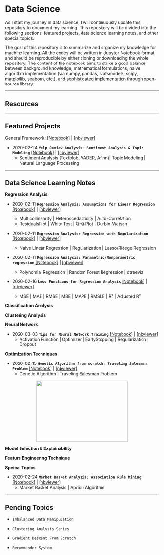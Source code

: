 # Data Science

As I start my journey in data science, I will continuously update this repository to document my learning. This repository will be divided into the following sections: featured projects, data science learning notes, and other special topics.

The goal of this repository is to summarize and organize my knowledge for machine learning. All the codes will be written in Jupyter Notebook format, and should be reproducible by either cloning or downloading the whole repository. The content of the notebook aims to strike a good balance between background knowledge, mathematical formulations, naive algorithm implementation (via numpy, pandas, statsmodels, scipy, matplotlib, seaborn, etc.), and sophisticated implementation through open-source library.

---
## Resources



---
## Featured Projects
General Framework: [[Notebook]](https://github.com/patrick-ytchou/Data-Science/blob/master/Projects/Project%20Templates.ipynb) | [[nbviewer]](https://nbviewer.jupyter.org/github/patrick-ytchou/Data-Science/blob/master/Projects/Project%20Templates.ipynb)

* 2020-02-24 **`Yelp Review Analysis: Sentiment Analysis & Topic Modeling`** [[Notebook]](https://github.com/patrick-ytchou/Data-Science/blob/master/Projects/YelpReviewAnalysis/Yelp%20Review%20Analysis%20--%20Sentiment%20Analysis%20%26%20Topic%20Modeling.ipynb) | [[nbviewer]](https://nbviewer.jupyter.org/github/patrick-ytchou/Data-Science/blob/master/Projects/YelpReviewAnalysis/Yelp%20Review%20Analysis%20--%20Sentiment%20Analysis%20%26%20Topic%20Modeling.ipynb)
    * Sentiment Analysis (Textblob, VADER, Afinn)| Topic Modeling | Natural Language Processing 


---
## Data Science Learning Notes

**Regression Analysis**
* 2020-02-11 **`Regression Analysis: Assumptions for Linear Regression`** [[Notebook]](https://github.com/patrick-ytchou/Data-Science/blob/master/Algorithms/Regression/Regression%20Analysis%20--%20Assumptions%20for%20Linear%20Regression.ipynb) | [[nbviewer]](https://nbviewer.jupyter.org/github/patrick-ytchou/Data-Science/blob/master/Algorithms/Regression/Regression%20Analysis%20--%20Assumptions%20for%20Linear%20Regression.ipynb)
    * Multicollinearity | Heteroscedasticity | Auto-Correlation
    * ResidualsPlot | White Test | Q-Q Plot | Durbin-Watson
    
* 2020-02-11 **`Regression Analysis: Regression with Regularization`** [[Notebook]](https://github.com/patrick-ytchou/Data-Science/blob/master/Algorithms/Regression/Regression%20Analysis%20--%20Regression%20with%20Regularization.ipynb) | [[nbviewer]](https://nbviewer.jupyter.org/github/patrick-ytchou/Data-Science/blob/master/Algorithms/Regression/Regression%20Analysis%20--%20Regression%20with%20Regularization.ipynb)
    * Naive Linear Regression | Regularization | Lasso/Ridege Regression
    
* 2020-02-11 **`Regression Analysis: Parametric/Nonparametric regression`** [[Notebook]](https://github.com/patrick-ytchou/Data-Science/blob/master/Algorithms/Regression/Regression%20Analysis%20--%20Parametric%20and%20Nonparametric%20Regression.ipynb) | [[nbviewer]](https://nbviewer.jupyter.org/github/patrick-ytchou/Data-Science/blob/master/Algorithms/Regression/Regression%20Analysis%20--%20Parametric%20and%20Nonparametric%20Regression.ipynb)
    * Polynomial Regression | Random Forest Regression | dtreeviz
    
* 2020-02-16 **`Loss Functions for Regression Analysis`** [[Notebook]](https://github.com/patrick-ytchou/Data-Science/blob/master/Algorithms/Regression/Regression%20Analysis%20--%20Loss%20Functions%20for%20Regression%20Analysis.ipynb) | [[nbviewer]](https://nbviewer.jupyter.org/github/patrick-ytchou/Data-Science/blob/master/Algorithms/Regression/Regression%20Analysis%20--%20Loss%20Functions%20for%20Regression%20Analysis.ipynb)
    * MSE | MAE | RMSE | MBE | MAPE | RMSLE | R² | Adjusted R²



**Classification Analysis**



**Clustering Analysis**



**Neural Network**
* 2020-03-03 **`Tips for Neural Network Training`** [[Notebook]](https://github.com/patrick-ytchou/Data-Science/blob/master/Algorithms/NeuralNetwork/Tips%20for%20Neural%20Network%20Training.ipynb) | [[nbviewer]](https://nbviewer.jupyter.org/github/patrick-ytchou/Data-Science/blob/master/Algorithms/NeuralNetwork/Tips%20for%20Neural%20Network%20Training.ipynb)
	* Activation Function | Optimizer | EarlyStopping | Regularization | Dropout

**Optimization Techniques**

* 2020-02-15 **`Genetic Algorithm from scratch: Traveling Salesman Problem`** [[Notebook]](https://github.com/patrick-ytchou/Data-Science/blob/master/Algorithms/Optimization/Genetic%20Algorithm%20from%20Scratch%20--%20Traveling%20Salesman%20Problem.ipynb) | [[nbviewer]](https://nbviewer.jupyter.org/github/patrick-ytchou/Data-Science/blob/master/Algorithms/Optimization/Genetic%20Algorithm%20from%20Scratch%20--%20Traveling%20Salesman%20Problem.ipynb)
    * Genetic Algorithm | Traveling Salesman Problem 
<p align="center">
	<img src="https://github.com/patrick-ytchou/Data-Science/blob/master/Algorithms/Optimization/TSP_animation.gif" width=300 height=200/>
</p>


**Model Selection & Explainability**




**Feature Engineering Technique**



**Speical Topics**

* 2020-02-24 **`Market Basket Analysis: Association Rule Mining`** [[Notebook]](https://github.com/patrick-ytchou/Data-Science/blob/master/Special-Topics/AssociationRules/Market%20Basket%20Analysis%20--%20Association%20Rule%20Explained.ipynb) | [[nbviewer]](https://nbviewer.jupyter.org/github/patrick-ytchou/Data-Science/blob/master/Special-Topics/AssociationRules/Market%20Basket%20Analysis%20--%20Association%20Rule%20Explained.ipynb)
    * Market Basket Analysis | Apriori Algorithm

---
## Pending Topics

* `Imbalanced Data Manipulation`

* `Clustering Analysis Series`

* `Gradient Descent From Scratch`

* `Recommender System`
